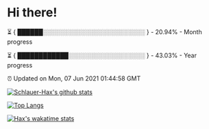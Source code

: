 # Hi there!

⏳ { ██████░░░░░░░░░░░░░░░░░░░░░░░░ } - 20.94% - Month progress

⏳ { ████████████░░░░░░░░░░░░░░░░░░ } - 43.03% - Year progress

⏰ Updated on Mon, 07 Jun 2021 01:44:58 GMT


[![Schlauer-Hax's github stats](https://github-readme-stats.vercel.app/api?username=Schlauer-Hax&show_icons=true&theme=dark&count_private=true)](https://github.com/Schlauer-Hax)


[![Top Langs](https://github-readme-stats.vercel.app/api/top-langs/?username=Schlauer-Hax&layout=compact&theme=dark)](https://github.com/Schlauer-Hax?tab=repositories)


[![Hax's wakatime stats](https://github-readme-stats.vercel.app/api/wakatime?username=Hax&theme=dark)](https://wakatime.com/@Hax)

